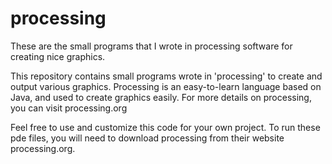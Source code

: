 # processing
These are the small programs that I wrote in processing software for creating nice graphics.


This repository contains small programs wrote in 'processing' to create and output various graphics.
Processing is an easy-to-learn language based on Java, and used to create graphics easily. 
For more details on processing, you can visit processing.org

Feel free to use and customize this code for your own project. 
To run these pde files, you will need to download processing from their website processing.org.

